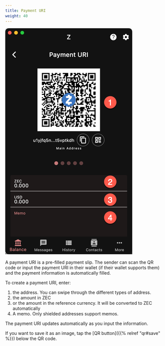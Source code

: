 ```yaml
---
title: Payment URI
weight: 40
---
```


![PayURI](2024-03-06_13-09-52.png)

A payment URI is a pre-filled payment slip. The sender can scan
the QR code or input the payment URI in their wallet
(if their wallet supports them)
and the payment information is automatically filled.

To create a payment URI, enter:
1. the address. You can swipe through the different types
of address.
1. the amount in ZEC
1. or the amount in the reference currency. It will be
converted to ZEC automatically
1. A memo. Only shielded addresses support memos.

The payment URI updates automatically as you input
the information.

If you want to save it as an image, tap the 
[QR button]({{% relref "qr#save" %}})
below the QR code.
